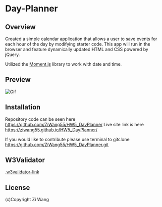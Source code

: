 # Day-Planner

## Overview

Created a simple calendar application that allows a user to save events for each hour of the day by modifying starter code. This app will run in the browser and feature dynamically updated HTML and CSS powered by jQuery.

Utilized the [Moment.js](https://momentjs.com/) library to work with date and time.

## Preview

![Gif](https://github.com/ZiWang55/HW5_DayPlanner/blob/main/Assets/Work-Day-Scheduler.gif?raw=true)

## Installation

Repository code can be seen here https://github.com/ZiWang55/HW5_DayPlanner Live site link is here https://ziwang55.github.io/HW5_DayPlanner/

If you would like to contribute please use terminal to gitclone https://github.com/ZiWang55/HW5_DayPlanner.git

## W3Validator

.[w3validator-link](https://validator.w3.org/nu/?doc=https%3A%2F%2Fziwang55.github.io%2FHW5_DayPlanner%2F)

## License
(c)Copyright Zi Wang
